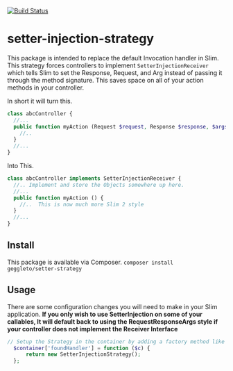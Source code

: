 [![Build Status](https://travis-ci.org/geggleto/setter-injection-strategy.svg?branch=master)](https://travis-ci.org/geggleto/setter-injection-strategy)

# setter-injection-strategy

This package is intended to replace the default Invocation handler in Slim. 
This strategy forces controllers to implement `SetterInjectionReceiver` which tells Slim to set the Response, Request, and Arg instead of
passing it through the method signature. This saves space on all of your action methods in your controller.

In short it will turn this.
```php
class abcController {
  //...
  public function myAction (Request $request, Response $response, $args = []) {
    //..
  }
  //...
}
```

Into This.
```php
class abcController implements SetterInjectionReceiver {
  //.. Implement and store the Objects somewhere up here.
  //...
  public function myAction () {
    //..  This is now much more Slim 2 style
  }
  //...
}
```
## Install
This package is available via Composer. `composer install geggleto/setter-strategy`

## Usage

There are some configuration changes you will need to make in your Slim application.
**If you only wish to use SetterInjection on some of your callables, It will default back to using the RequestResponseArgs style if your controller does not implement the Receiver Interface**

```php
// Setup the Strategy in the container by adding a factory method like below.
  $container['foundHandler'] = function ($c) {
      return new SetterInjectionStrategy();
  };
```
